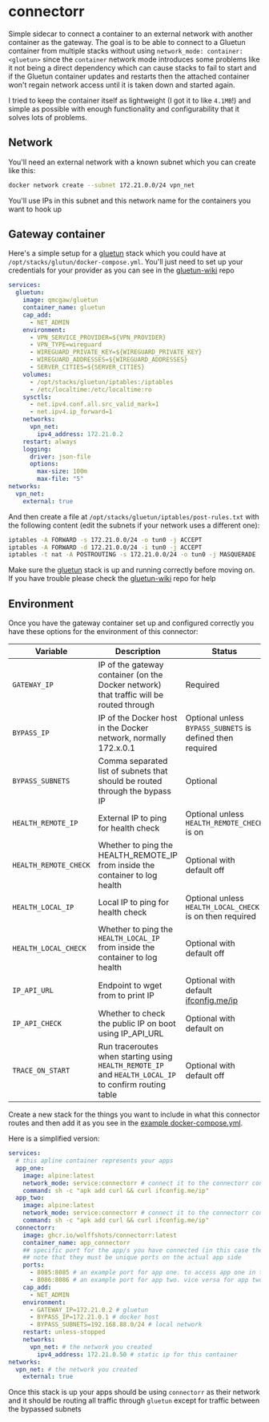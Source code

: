 # connectorr

Simple sidecar to connect a container to an external network with another container as the gateway. 
The goal is to be able to connect to a Gluetun container from multiple stacks without using `network_mode: container:<gluetun>` since the `container` network mode introduces some problems like it not being a direct dependency which can cause stacks to fail to start and if the Gluetun container updates and restarts then the attached container won't regain network access until it is taken down and started again.

I tried to keep the container itself as lightweight (I got it to like `4.1MB`!) and simple as possible with enough functionality and configurability that it solves lots of problems.

## Network

You'll need an external network with a known subnet which you can create like this:
```sh
docker network create --subnet 172.21.0.0/24 vpn_net
```

You'll use IPs in this subnet and this network name for the containers you want to hook up

## Gateway container

Here's a simple setup for a [gluetun](https://github.com/qdm12/gluetun) stack which you could have at `/opt/stacks/glutun/docker-compose.yml`. You'll just need to set up your credentials for your provider as you can see in the [gluetun-wiki](https://github.com/qdm12/gluetun-wiki) repo
```yml
services:
  gluetun:
    image: qmcgaw/gluetun
    container_name: gluetun
    cap_add:
      - NET_ADMIN
    environment:
      - VPN_SERVICE_PROVIDER=${VPN_PROVIDER}
      - VPN_TYPE=wireguard
      - WIREGUARD_PRIVATE_KEY=${WIREGUARD_PRIVATE_KEY}
      - WIREGUARD_ADDRESSES=${WIREGUARD_ADDRESSES}
      - SERVER_CITIES=${SERVER_CITIES}
    volumes:
      - /opt/stacks/gluetun/iptables:/iptables
      - /etc/localtime:/etc/localtime:ro
    sysctls:
      - net.ipv4.conf.all.src_valid_mark=1
      - net.ipv4.ip_forward=1
    networks:
      vpn_net:
        ipv4_address: 172.21.0.2
    restart: always
    logging:
      driver: json-file
      options:
        max-size: 100m
        max-file: "5"
networks:
  vpn_net:
    external: true
```

And then create a file at `/opt/stacks/gluetun/iptables/post-rules.txt` with the following content (edit the subnets if your network uses a different one):
```sh
iptables -A FORWARD -s 172.21.0.0/24 -o tun0 -j ACCEPT
iptables -A FORWARD -d 172.21.0.0/24 -i tun0 -j ACCEPT
iptables -t nat -A POSTROUTING -s 172.21.0.0/24 -o tun0 -j MASQUERADE
```

Make sure the [gluetun](https://github.com/qdm12/gluetun) stack is up and running correctly before moving on. If you have trouble please check the [gluetun-wiki](https://github.com/qdm12/gluetun-wiki) repo for help

## Environment

Once you have the gateway container set up and configured correctly you have these options for the environment of this connector:

| Variable              | Description                                                                                           | Status                                                         | Default                                  | Example                                  |
| --------------------- | ----------------------------------------------------------------------------------------------------- | -------------------------------------------------------------- | ---------------------------------------- | ---------------------------------------- |
| `GATEWAY_IP`          | IP of the gateway container (on the Docker network) that traffic will be routed through               | Required                                                       | N/A                                      | 172.21.0.2                               |
| `BYPASS_IP`           | IP of the Docker host in the Docker network, normally 172.x.0.1                                       | Optional unless `BYPASS_SUBNETS` is defined then required      | N/A                                      | 172.21.0.1                               |
| `BYPASS_SUBNETS`      | Comma separated list of subnets that should be routed through the bypass IP                           | Optional                                                       | Empty                                    | 192.168.88.0/24,100.64.0.0/10            |
| `HEALTH_REMOTE_IP`    | External IP to ping for health check                                                                  | Optional unless `HEALTH_REMOTE_CHECK` is on                    | N/A                                      | 1.1.1.1                                  |
| `HEALTH_REMOTE_CHECK` | Whether to ping the HEALTH_REMOTE_IP from inside the container to log health                          | Optional with default off                                      | off                                      | on                                       |
| `HEALTH_LOCAL_IP`     | Local IP to ping for health check                                                                     | Optional unless `HEALTH_LOCAL_CHECK` is on then required       | N/A                                      | 192.168.88.1                             |
| `HEALTH_LOCAL_CHECK`  | Whether to ping the `HEALTH_LOCAL_IP` from inside the container to log health                         | Optional with default off                                      | off                                      | on                                       |
| `IP_API_URL`          | Endpoint to wget from to print IP                                                                     | Optional with default [ifconfig.me/ip](https://ifconfig.me/ip) | [ifconfig.me/ip](https://ifconfig.me/ip) | [ifconfig.me/ip](https://ifconfig.me/ip) |
| `IP_API_CHECK`        | Whether to check the public IP on boot using IP_API_URL                                               | Optional with default on                                       | on                                       | on                                       |
| `TRACE_ON_START`      | Run traceroutes when starting using `HEALTH_REMOTE_IP` and `HEALTH_LOCAL_IP` to confirm routing table | Optional with default off                                      | off                                      | off                                      |

Create a new stack for the things you want to include in what this connector routes and then add it as you see in the [example docker-compose.yml](./docker-compose.yml).

Here is a simplified version:
```yml
services:
  # this apline container represents your apps
  app_one:
    image: alpine:latest
    network_mode: service:connectorr # connect it to the connectorr container
    command: sh -c "apk add curl && curl ifconfig.me/ip"
  app_two:
    image: alpine:latest
    network_mode: service:connectorr # connect it to the connectorr container
    command: sh -c "apk add curl && curl ifconfig.me/ip"
  connectorr:
    image: ghcr.io/wolffshots/connectorr:latest
    container_name: app_connectorr
    ## specific port for the app/s you have connected (in this case the ports you access alpine on)
    ## note that they must be unique ports on the actual app side
    ports:
      - 8085:8085 # an example port for app one. to access app one in the docker network it would be 172.21.0.50:8085 or app_connectorr:8085
      - 8086:8086 # an example port for app two. vice versa for app two
    cap_add:
      - NET_ADMIN
    environment:
      - GATEWAY_IP=172.21.0.2 # gluetun
      - BYPASS_IP=172.21.0.1 # docker host
      - BYPASS_SUBNETS=192.168.88.0/24 # local network
    restart: unless-stopped
    networks:
      vpn_net: # the network you created
        ipv4_address: 172.21.0.50 # static ip for this container
networks:
  vpn_net: # the network you created
    external: true
```

Once this stack is up your apps should be using `connectorr` as their network and it should be routing all traffic through `gluetun` except for traffic between the bypassed subnets
